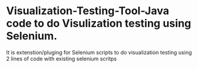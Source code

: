 # Visualization-Testing-Tool-Java code to do  Visulization testing using Selenium.

It is extenstion/pluging for Selenium scripts to do visualization testing using 2 lines of code with existing selenium scritps 
